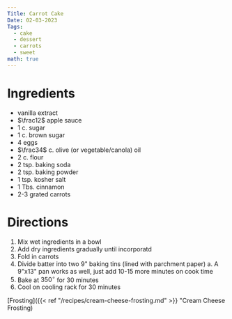 ```yaml
---
Title: Carrot Cake
Date: 02-03-2023
Tags:
  - cake
  - dessert
  - carrots
  - sweet
math: true
---
```


# Ingredients
- vanilla extract
- $\frac12$ apple sauce
- 1 c. sugar
- 1 c. brown sugar
- 4 eggs
- $\frac34$ c. olive (or vegetable/canola) oil
- 2 c. flour
- 2 tsp. baking soda
- 2 tsp. baking powder
- 1 tsp. kosher salt
- 1 Tbs. cinnamon
- 2-3 grated carrots

# Directions
1. Mix wet ingredients in a bowl
2. Add dry ingredients gradually until incorporatd
3. Fold in carrots
4. Divide batter into two 9" baking tins (lined with parchment paper)
	a. A 9"x13" pan works as well, just add 10-15 more minutes on cook time
5. Bake at $350^\circ$ for 30 minutes
6. Cool on cooling rack for 30 minutes

[Frosting]({{< ref "/recipes/cream-cheese-frosting.md" >}} "Cream Cheese Frosting)
